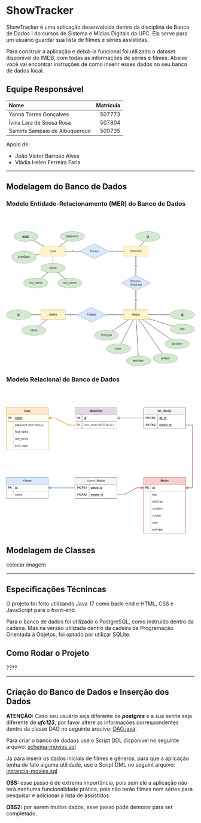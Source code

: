 
# ShowTracker

ShowTracker é uma aplicação desenvolvida dentro da disciplina de Banco de Dados I do cursos de Sistema e Mídias Digitais da UFC. Ela serve para um usuário guardar sua lista de filmes e séries assistidas.

Para construir a aplicação e deixá-la funcional foi utilizado o dataset disponível do IMDB, com todas as informações de séries e filmes. Abaixo você vai encontrar instruções de como inserir esses dados no seu banco de dados local.

## Equipe Responsável

|  Nome                            |  Matrícula    |
|  :---                            |  ---:         |
|  Yanna Torres Gonçalves          |  507773       |
|  Ívina Lara de Sousa Rosa        |  507804       |
|  Samiris Sampaio de Albuquerque  |  509735       |

Apoio de:
* João Victor Barroso Alves
* Vládia Helen Ferreira Faria

---

## Modelagem do Banco de Dados

### Modelo Entidade-Relacionamento (MER) do Banco de Dados
<br/><br/>

![MER](mer.png)

### Modelo Relacional do Banco de Dados
<br/><br/>

![MR](mr.png)


## Modelagem de Classes

colocar imagem

---

## Especificações Técnincas

O projeto foi feito utilizando Java 17 como back-end e HTML, CSS e JavaScript para o front-end.

Para o banco de dados foi utilizado o PostgreSQL, como instruído dentro da cadeira. Mas na versão utilizada dentro da cadeira de Programação Orientada à Objetos, foi optado por utilizar SQLite.

## Como Rodar o Projeto

????

---

## Criação do Banco de Dados e Inserção dos Dados

**ATENÇÃO:** Caso seu usuário seja diferente de _**postgres**_ e a sua senha seja diferente de _**ufc123**_, por favor altere as informações correspondentes dentro da classe DAO no seguinte arquivo: [DAO.java](./src/java/repository/DAO.java).

Para criar o banco de dadaos use o Script DDL disponível no seguinte arquivo: [schema-movies.sql]()

Já para inserir os dados iniciais de filmes e gêneros, para que a aplicação tenha de fato alguma utilidade, use o Script DML no seguint arquivo: [instancia-movies.sql]()

**OBS:** esse passo é de extrema importância, pois sem ele a aplicação não terá nenhuma funcionalidade prática, pois não terão filmes nem séries para pesquisar e adicionar à lista de assistidos.

**OBS2:** por serem muitos dados, esse passo pode demorar para ser completado.
